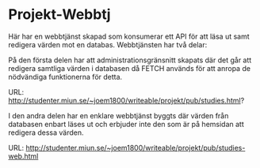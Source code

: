 # Projekt-Webbtj

Här har en webbtjänst skapad som konsumerar ett API för att läsa ut 
samt redigera värden mot en databas. Webbtjänsten har två delar:

På den första delen har att administrationsgränsnitt skapats där 
det går att redigera samtliga värden i databasen då FETCH används
för att anropa de nödvändiga funktionerna för detta. 

URL: http://studenter.miun.se/~joem1800/writeable/projekt/pub/studies.html?

I den andra delen har en enklare webbtjänst byggts där värden från databasen 
enbart läses ut och erbjuder inte den som är på hemsidan att redigera dessa värden.

URL: http://studenter.miun.se/~joem1800/writeable/projekt/pub/studies-web.html

